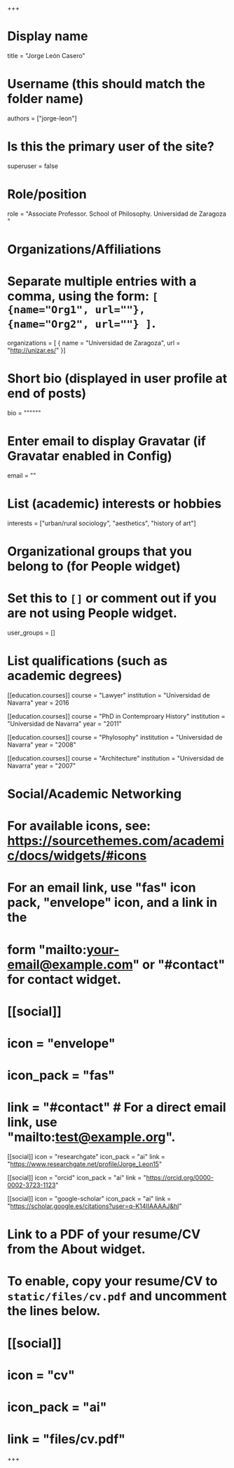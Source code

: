 +++
# Display name
title = "Jorge León Casero"

# Username (this should match the folder name)
authors = ["jorge-leon"]

# Is this the primary user of the site?
superuser = false

# Role/position
role = "Associate Professor. School of Philosophy. Universidad de Zaragoza "

# Organizations/Affiliations
#   Separate multiple entries with a comma, using the form: `[ {name="Org1", url=""}, {name="Org2", url=""} ]`.
organizations = [ { name = "Universidad de Zaragoza", url = "http://unizar.es/" }]

# Short bio (displayed in user profile at end of posts)
bio = """"""

# Enter email to display Gravatar (if Gravatar enabled in Config)
email = ""

# List (academic) interests or hobbies
interests = ["urban/rural sociology", "aesthetics", "history of art"]

# Organizational groups that you belong to (for People widget)
#   Set this to `[]` or comment out if you are not using People widget.
user_groups = []

# List qualifications (such as academic degrees)
[[education.courses]]
  course = "Lawyer"
  institution = "Universidad de Navarra"
  year = 2016

[[education.courses]]
  course = "PhD in Contemproary History"
  institution = "Universidad de Navarra"
  year = "2011"

[[education.courses]]
  course = "Phylosophy"
  institution = "Universidad de Navarra"
  year = "2008"

[[education.courses]]
  course = "Architecture"
  institution = "Universidad de Navarra"
  year = "2007"

# Social/Academic Networking
# For available icons, see: https://sourcethemes.com/academic/docs/widgets/#icons
#   For an email link, use "fas" icon pack, "envelope" icon, and a link in the
#   form "mailto:your-email@example.com" or "#contact" for contact widget.

# [[social]]
#   icon = "envelope"
#   icon_pack = "fas"
#   link = "#contact"  # For a direct email link, use "mailto:test@example.org".

[[social]]
  icon = "researchgate"
  icon_pack = "ai"
  link = "https://www.researchgate.net/profile/Jorge_Leon15"

[[social]]
  icon = "orcid"
  icon_pack = "ai"
  link = "https://orcid.org/0000-0002-3723-1123"

[[social]]
  icon = "google-scholar"
  icon_pack = "ai"
  link = "https://scholar.google.es/citations?user=q-K14lIAAAAJ&hl"


# Link to a PDF of your resume/CV from the About widget.
# To enable, copy your resume/CV to `static/files/cv.pdf` and uncomment the lines below.
# [[social]]
#   icon = "cv"
#   icon_pack = "ai"
#   link = "files/cv.pdf"

+++
